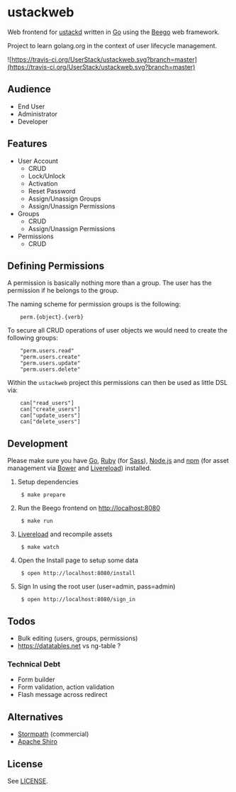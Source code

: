# ustackweb

Web frontend for [ustackd](https://github.com/UserStack/ustackd) written in [Go](http://go-lang.org) using the [Beego](http://beego.me/) web framework.

Project to learn golang.org in the context of user lifecycle management.

![https://travis-ci.org/UserStack/ustackweb.svg?branch=master](https://travis-ci.org/UserStack/ustackweb.svg?branch=master)

## Audience

* End User
* Administrator
* Developer

## Features

* User Account
    * CRUD
    * Lock/Unlock
    * Activation
    * Reset Password
    * Assign/Unassign Groups
    * Assign/Unassign Permissions
* Groups
    * CRUD
    * Assign/Unassign Permissions
* Permissions
    * CRUD

## Defining Permissions

A permission is basically nothing more than a group. The user has the permission if he belongs to the group.

The naming scheme for permission groups is the following:

        perm.{object}.{verb}

To secure all CRUD operations of user objects we would need to create the following groups:

        "perm.users.read"
        "perm.users.create"
        "perm.users.update"
        "perm.users.delete"

Within the `ustackweb` project this permissions can then be used as little DSL via:

        can["read_users"]
        can["create_users"]
        can["update_users"]
        can["delete_users"]

## Development

Please make sure you have [Go](http://golang.org/), [Ruby](http://ruby-lang.org) (for [Sass](http://sass-lang.com/)), [Node.js](http://nodejs.org/) and [npm](https://github.com/npm/npm) (for asset management via [Bower](http://bower.io) and  [Livereload](http://livereload.com/)) installed.

1. Setup dependencies

        $ make prepare 

2. Run the Beego frontend on [http://localhost:8080](http://localhost:8080)

        $ make run

3. [Livereload](http://livereload.com/) and recompile assets

        $ make watch

4. Open the Install page to setup some data

        $ open http://localhost:8080/install

5. Sign In using the root user (user=admin, pass=admin)

        $ open http://localhost:8080/sign_in

## Todos

* Bulk editing (users, groups, permissions)
* https://datatables.net vs ng-table ?

### Technical Debt

* Form builder
* Form validation, action validation
* Flash message across redirect

## Alternatives

 * [Stormpath](https://stormpath.com/) (commercial)
 * [Apache Shiro](http://shiro.apache.org/)

## License

See [LICENSE](LICENSE).


